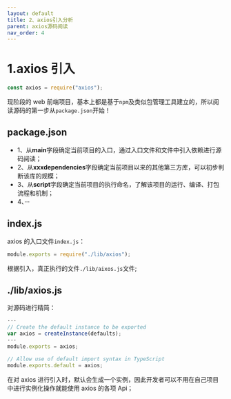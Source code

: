 ```yaml
---
layout: default
title: 2、axios引入分析
parent: axios源码阅读
nav_order: 4
---
```


# 1.axios 引入

```javascript
const axios = require("axios");
```

现阶段的 web 前端项目，基本上都是基于`npm`及类似包管理工具建立的，所以阅读源码的第一步从`package.json`开始！

## package.json

- 1、从**main**字段确定当前项目的入口，通过入口文件和文件中引入依赖进行源码阅读；
- 2、从**xxxdependencies**字段确定当前项目以来的其他第三方库，可以初步判断该库的规模；
- 3、从**script**字段确定当前项目的执行命名，了解该项目的运行、编译、打包流程和机制；
- 4、···

## index.js

axios 的入口文件`index.js`：

```javascript
module.exports = require("./lib/axios");
```

根据引入，真正执行的文件`./lib/aixos.js`文件;

## ./lib/axios.js

对源码进行精简：

```javascript
···
// Create the default instance to be exported
var axios = createInstance(defaults);
···
module.exports = axios;

// Allow use of default import syntax in TypeScript
module.exports.default = axios;

```

在对 axios 进行引入时，默认会生成一个实例，因此开发者可以不用在自己项目中进行实例化操作就能使用 axios 的各项 Api；
